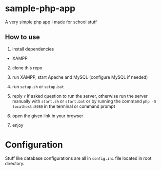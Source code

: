 # sample-php-app

A very simple php app I made for school stuff

## How to use

1. install dependencies

- XAMPP

2. clone this repo

3. run XAMPP, start Apache and MySQL (configure MySQL if needed)

4. run `setup.sh` or `setup.bat`

5. reply `Y` if asked question to run the server, otherwise run the server manually with `start.sh` or `start.bat` or by running the command `php -S localhost:8080` in the terminal or command prompt

6. open the given link in your browser

7. enjoy

# Configuration 

Stuff like database configurations are all in   `config.ini` file located in root directory.